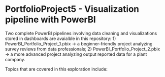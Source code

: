 # PortfolioProject5 - Visualization pipeline with PowerBI

Two complete PowerBI pipelines involving data cleaning and visualizations stored in dashboards are avaialble in this repository: 1) PowerBI_Portfolio_Project_1.pbix -> a beginner-friendly project analyzing survey reviews from data professionals; 2) PowerBI_Portfolio_Project_2.pbix -> a more advanced project analyzing output reported data for a plant company.

Topics that are covered in this exploration include:
